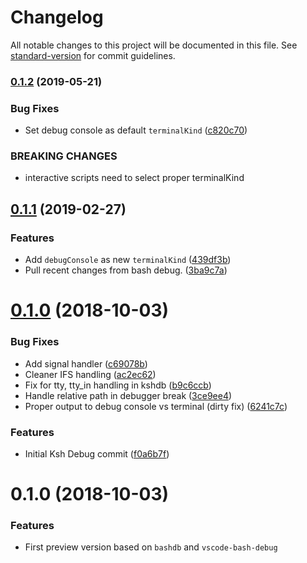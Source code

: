 # Changelog

All notable changes to this project will be documented in this file. See [standard-version](https://github.com/conventional-changelog/standard-version) for commit guidelines.

### [0.1.2](https://github.com/rogalmic/vscode-ksh-debug/compare/v0.1.1...v0.1.2) (2019-05-21)


### Bug Fixes

* Set debug console as default `terminalKind` ([c820c70](https://github.com/rogalmic/vscode-ksh-debug/commit/c820c70))


### BREAKING CHANGES

* interactive scripts need to select proper terminalKind



## [0.1.1](https://github.com/rogalmic/vscode-ksh-debug/compare/v0.3.4...v0.1.1) (2019-02-27)


### Features

* Add `debugConsole` as new `terminalKind` ([439df3b](https://github.com/rogalmic/vscode-ksh-debug/commit/439df3b))
* Pull recent changes from bash debug. ([3ba9c7a](https://github.com/rogalmic/vscode-ksh-debug/commit/3ba9c7a))



# [0.1.0](https://github.com/rogalmic/vscode-ksh-debug/compare/v0.3.2...v0.1.0) (2018-10-03)


### Bug Fixes

* Add signal handler ([c69078b](https://github.com/rogalmic/vscode-ksh-debug/commit/c69078b))
* Cleaner IFS handling ([ac2ec62](https://github.com/rogalmic/vscode-ksh-debug/commit/ac2ec62))
* Fix for tty, tty_in handling in kshdb ([b9c6ccb](https://github.com/rogalmic/vscode-ksh-debug/commit/b9c6ccb))
* Handle relative path in debugger break ([3ce9ee4](https://github.com/rogalmic/vscode-ksh-debug/commit/3ce9ee4))
* Proper output to debug console vs terminal (dirty fix) ([6241c7c](https://github.com/rogalmic/vscode-ksh-debug/commit/6241c7c))


### Features

* Initial Ksh Debug commit ([f0a6b7f](https://github.com/rogalmic/vscode-ksh-debug/commit/f0a6b7f))



<a name="0.1.0"></a>
# 0.1.0 (2018-10-03)


### Features

* First preview version based on `bashdb` and `vscode-bash-debug`
